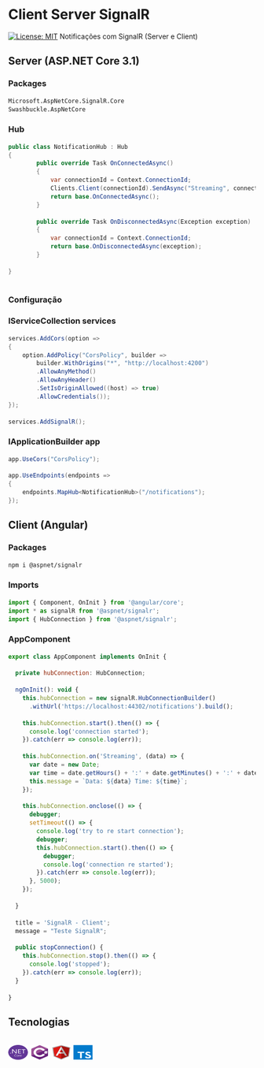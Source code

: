 # Client Server SignalR
[![License: MIT](https://img.shields.io/badge/License-MIT-yellow.svg)](https://opensource.org/licenses/MIT)
Notificações com SignalR (Server e Client)

## Server (ASP.NET Core 3.1)
### Packages

```bash
Microsoft.AspNetCore.SignalR.Core
Swashbuckle.AspNetCore
```

### Hub

```csharp
public class NotificationHub : Hub
{
        public override Task OnConnectedAsync()
        {
            var connectionId = Context.ConnectionId;
            Clients.Client(connectionId).SendAsync("Streaming", connectionId);
            return base.OnConnectedAsync();
        }

        public override Task OnDisconnectedAsync(Exception exception)
        {
            var connectionId = Context.ConnectionId;
            return base.OnDisconnectedAsync(exception);
        }

}
    
```


### Configuração

### IServiceCollection services
```csharp
services.AddCors(option =>
{
    option.AddPolicy("CorsPolicy", builder =>
        builder.WithOrigins("*", "http://localhost:4200")
        .AllowAnyMethod()
        .AllowAnyHeader()
        .SetIsOriginAllowed((host) => true)
        .AllowCredentials());
});

services.AddSignalR();

```

### IApplicationBuilder app

```csharp
app.UseCors("CorsPolicy");

app.UseEndpoints(endpoints =>
{
    endpoints.MapHub<NotificationHub>("/notifications");
});

```

## Client (Angular)
### Packages

```bash
npm i @aspnet/signalr
```

### Imports
```javascript
import { Component, OnInit } from '@angular/core';
import * as signalR from '@aspnet/signalr';
import { HubConnection } from '@aspnet/signalr';
```
### AppComponent
```javascript
export class AppComponent implements OnInit {

  private hubConnection: HubConnection;

  ngOnInit(): void {
    this.hubConnection = new signalR.HubConnectionBuilder()
      .withUrl('https://localhost:44302/notifications').build();

    this.hubConnection.start().then(() => {
      console.log('connection started');
    }).catch(err => console.log(err));

    this.hubConnection.on('Streaming', (data) => {
      var date = new Date;
      var time = date.getHours() + ':' + date.getMinutes() + ':' + date.getSeconds();
      this.message = `Data: ${data} Time: ${time}`;
    });

    this.hubConnection.onclose(() => {
      debugger;
      setTimeout(() => {
        console.log('try to re start connection');
        debugger;
        this.hubConnection.start().then(() => {
          debugger;
          console.log('connection re started');
        }).catch(err => console.log(err));
      }, 5000);
    });

  }

  title = 'SignalR - Client';
  message = "Teste SignalR";

  public stopConnection() {
    this.hubConnection.stop().then(() => {
      console.log('stopped');
    }).catch(err => console.log(err));
  }

}
```
## Tecnologias
<div style="display: inline_block"><br>
  <img align="center" alt="Jeferson-Netcore" height="30" width="40" src="https://github.com/devicons/devicon/blob/master/icons/dotnetcore/dotnetcore-original.svg">
  <img align="center" alt="Jeferson-Csharp" height="30" width="40" src="https://raw.githubusercontent.com/devicons/devicon/master/icons/csharp/csharp-original.svg">
  <img align="center" alt="Jeferson-Angular" height="30" width="40" src="https://github.com/devicons/devicon/blob/master/icons/angularjs/angularjs-original.svg">
  <img align="center" alt="Jeferson-Ts" height="30" width="40" src="https://raw.githubusercontent.com/devicons/devicon/master/icons/typescript/typescript-plain.svg">
</div>
